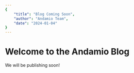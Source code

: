 ```yaml
---
{
    "title": "Blog Coming Soon",
    "author": "Andamio Team",
    "date": "2024-01-04"
}
---
```


# Welcome to the Andamio Blog

We will be publishing soon!
